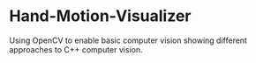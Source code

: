 # Hand-Motion-Visualizer
Using OpenCV to enable basic computer vision showing different approaches to C++ computer vision.
